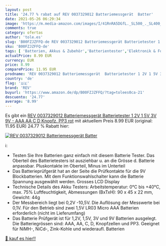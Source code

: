 ```yaml
---
layout: post
title: '24.77 % rabat auf REV 0037329012 Batteriemessgerät  Batter'
date: 2021-05-26 06:29:34
image: 'https://m.media-amazon.com/images/I/41RnRA5DGfL._SL500_._SL400_.jpg'
comments: true
category: ofertas
author: 'tole.es'
slug: 'B00FZJZFFQ-de REV 0037329012 Batteriemessgerät Batterietester 1 2V 1 5V...'
sku: 'B00FZJZFFQ-de'
tags: [ 'Batterien, Akkus & Zubehör','Batterientester','Elektronik & Foto','rev', ]
actualPrice: 8.99 EUR
currency: EUR
price: 8.99
comparePrice: 11.95 EUR
prodname: 'REV 0037329012 Batteriemessgerät  Batterietester 1 2V 1 5V 3V 9V - AAA  AA  C  D  Knopfz. PP3  rot'
country: 'de'
flag: '🇩🇪'
brand: 'REV'
buyurl: 'https://www.amazon.de/dp/B00FZJZFFQ/?tag=tolees0ca-21'
descuento: '24.77'
average: '8.99'
---
```


Es gibt ein [REV 0037329012 Batteriemessgerät  Batterietester 1 2V 1 5V 3V 9V - AAA  AA  C  D  Knopfz. PP3  rot](https://www.amazon.de/dp/B00FZJZFFQ/?tag=tolees0ca-21) mit aktuellem Preis 8.99 EUR (original: 11.95 EUR) 24.77 % Rabatt hier:

[![REV 0037329012 Batteriemessgerät  Batter](https://m.media-amazon.com/images/I/41RnRA5DGfL._SL500_._SL400_.jpg)](https://www.amazon.de/dp/B00FZJZFFQ/?tag=tolees0ca-21)

ℹ️:

- Testen Sie Ihre Batterien ganz einfach mit diesem Batterie Tester. Das Oberteil des Batterietesters ist ausziehbar u. an die Grösse d. Batterie anpassbar. Pluskontakte im Oberteil, Minus im Unterteil
- Das Batterieprüfgerät hat an der Seite die Prüfkontakte für die 9V Blockbatterien. Mit dem Funktionswahlschalter kann die Batterie Spannung ausgewählt werden. Grosses LCD Display
- Technische Details des Akku Testers: Arbeitstemperatur: 0°C bis +40°C, max. 75% Luftfeuchtigkeit, Abmessungen (BxTxH): 90 x 45 x 22 mm, Gewicht: 44g
- Der Messbereich liegt bei 0,2V -10,5V. Die Auflösung der Messwerte bei 0,1V. Für den Betrieb sind zwei 1,5V LR03 Micro AAA Batterien erforderlich (nicht im Lieferumfang)
- Das Batterie Prüfgerät ist für 1,2V, 1,5V, 3V und 9V Batterien ausgelegt. Die Batteriegrössen sind: AAA, AA, C, D, Knopfzellen und PP3. Geeignet für NiMH-, NiCd-, Zink-Kohle und wiederaufl. Batterien

[🛒 kauf es hier!!](https://www.amazon.de/dp/B00FZJZFFQ/?tag=tolees0ca-21)
